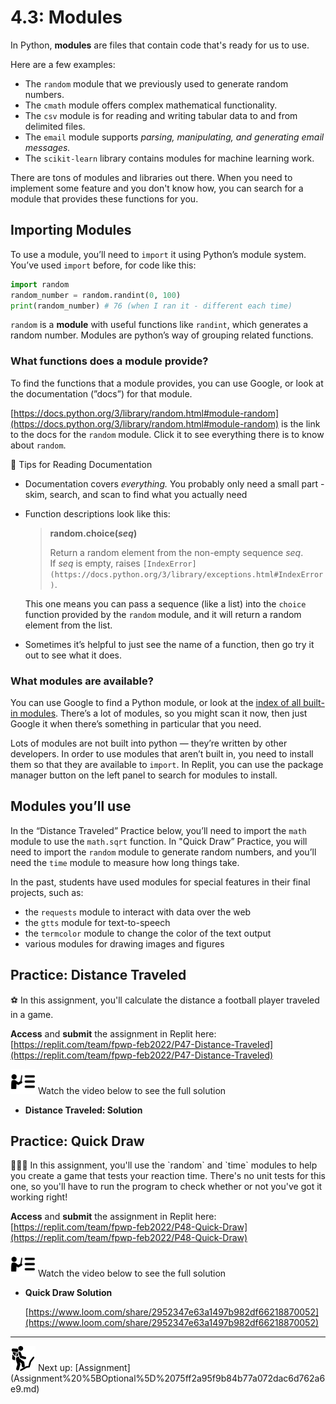# 4.3: Modules

In Python, **modules** are files that contain code that's ready for us to use. 

Here are a few examples:

- The `random` module that we previously used to generate random numbers.
- The `cmath` module offers complex mathematical functionality.
- The `csv` module is for reading and writing tabular data to and from delimited files.
- The `email` module supports *parsing, manipulating, and generating email messages.*
- The `scikit-learn` library contains modules for machine learning work.

There are tons of modules and libraries out there. When you need to implement some feature and you don't know how, you can search for a module that provides these functions for you.

## Importing Modules

To use a module, you’ll need to `import` it using Python’s module system. You’ve used `import` before, for code like this:

```python
import random
random_number = random.randint(0, 100)
print(random_number) # 76 (when I ran it - different each time)
```

`random` is a **module** with useful functions like `randint`, which generates a random number. Modules are python’s way of grouping related functions.

### What functions does a module provide?

To find the functions that a module provides, you can use Google, or look at the documentation (”docs”) for that module.

[https://docs.python.org/3/library/random.html#module-random](https://docs.python.org/3/library/random.html#module-random) is the link to the docs for the `random` module. Click it to see everything there is to know about `random`. 

<aside>
📖 Tips for Reading Documentation

- Documentation covers *everything.* You probably only need a small part - skim, search, and scan to find what you actually need
- Function descriptions look like this:
    
    > **random.choice(*seq*)**
    > 
    > 
    > Return a random element from the non-empty sequence *seq*. If *seq* is empty, raises `[IndexError](https://docs.python.org/3/library/exceptions.html#IndexError)`.
    > 
    
    This one means you can pass a sequence (like a list) into the `choice` function provided by the `random` module, and it will return a random element from the list.
    
- Sometimes it’s helpful to just see the name of a function, then go try it out to see what it does.
</aside>

### What modules are available?

You can use Google to find a Python module, or look at the [index of all built-in modules](https://docs.python.org/3/py-modindex.html). There’s a lot of modules, so you might scan it now, then just Google it when there’s something in particular that you need.

Lots of modules are not built into python — they’re written by other developers. In order to use modules that aren’t built in, you need to install them so that they are available to `import`. In Replit, you can use the package manager button on the left panel to search for modules to install.

## Modules you’ll use

In the “Distance Traveled” Practice below, you’ll need to import the `math` module to use the `math.sqrt` function. In "Quick Draw” Practice, you will need to import the `random` module to generate random numbers, and you’ll need the `time` module to measure how long things take. 

In the past, students have used modules for special features in their final projects, such as:

- the `requests` module to interact with data over the web
- the `gtts` module for text-to-speech
- the `termcolor` module to change the color of the text output
- various modules for drawing images and figures

## Practice: Distance Traveled

<aside>
⚽ In this assignment, you'll calculate the distance a football player traveled in a game.

**Access** and **submit** the assignment in Replit here: [https://replit.com/team/fpwp-feb2022/P47-Distance-Traveled](https://replit.com/team/fpwp-feb2022/P47-Distance-Traveled)

</aside>

<aside>
<img src="../instruction.png" alt="../instruction.png" width="40px" /> Watch the video below to see the full solution

- **Distance Traveled: Solution**
</aside>

## Practice: Quick Draw

<aside>
👩🏿‍💻 In this assignment, you'll use the `random` and `time` modules to help you create a game that tests your reaction time. There's no unit tests for this one, so you'll have to run the program to check whether or not you've got it working right!

**Access** and **submit** the assignment in Replit here: [https://replit.com/team/fpwp-feb2022/P48-Quick-Draw](https://replit.com/team/fpwp-feb2022/P48-Quick-Draw)

</aside>

<aside>
<img src="../instruction.png" alt="../instruction.png" width="40px" /> Watch the video below to see the full solution

- **Quick Draw Solution**
    
    [https://www.loom.com/share/2952347e63a1497b982df66218870052](https://www.loom.com/share/2952347e63a1497b982df66218870052)
    
</aside>

---

<aside>
<img src="../man-in-hike.png" alt="../man-in-hike.png" width="40px" /> Next up: [Assignment](Assignment%20%5BOptional%5D%2075ff2a95f9b84b77a072dac6d762a6e9.md)

</aside>